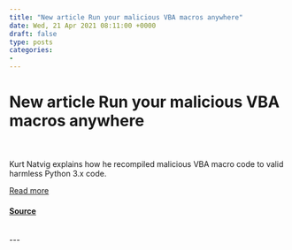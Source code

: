```yaml
---
title: "New article Run your malicious VBA macros anywhere"
date: Wed, 21 Apr 2021 08:11:00 +0000
draft: false
type: posts
categories: 
- 
---
```

# New article Run your malicious VBA macros anywhere

<br/>

<br/>
Kurt Natvig explains how he recompiled malicious VBA macro code to valid harmless Python 3.x code.  
  
[Read more](https://www.virusbulletin.com/blog/2021/04/new-article-run-your-malicious-vba-macros-anywhere/)

#### [Source](https://www.virusbulletin.com/blog/2021/04/new-article-run-your-malicious-vba-macros-anywhere/)

<br/>
---
